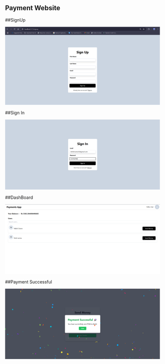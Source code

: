 
## Payment Website

##SignUp 

![My Image](./frontend/public/signup.png)


##Sign In

![My Image](./frontend/public/signin.png)

##DashBoard


![My Image](./frontend/public/dashboard.png)


##Payment Successful


![My Image](./frontend/public/paymentDone.png)








